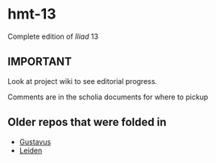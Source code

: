 # hmt-13
Complete edition of *Iliad* 13


## IMPORTANT

Look at project wiki to see editorial progress.

Comments are in the scholia documents for where to pickup


## Older repos that were folded in

- [Gustavus](https://github.com/hmteditors/gustavus)
- [Leiden](https://github.com/hmteditors/leiden)
